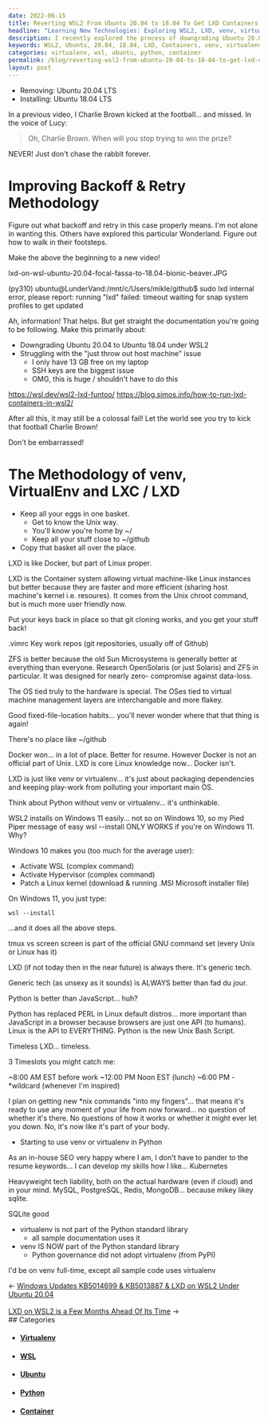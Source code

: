 ```yaml
---
date: 2022-06-15
title: Reverting WSL2 From Ubuntu 20.04 to 18.04 To Get LXD Containers Working
headline: "Learning New Technologies: Exploring WSL2, LXD, venv, virtualenv, tmux, screen, and Python"
description: I recently explored the process of downgrading Ubuntu 20.04 to 18.04 under WSL2, as well as concepts such as LXD, venv, virtualenv, tmux, screen, and Python. I discussed the importance of good fixed-file-location habits, and how LXD is similar to venv/virtualenv in terms of packaging dependencies. I also compared Docker and LXD.
keywords: WSL2, Ubuntu, 20.04, 18.04, LXD, Containers, venv, virtualenv, tmux, screen, Python, Good Habits, Packaging Dependencies, Docker, \*nix Commands, venv, virtualenv, Python, In-House SEO, Kubernetes, MySQL, PostgreSQL, Redis, MongoDB, Virtualenv, Python Standard Library
categories: virtualenv, wsl, ubuntu, python, container
permalink: /blog/reverting-wsl2-from-ubuntu-20-04-to-18-04-to-get-lxd-containers-working/
layout: post
---
```



- Removing: Ubuntu 20.04 LTS
- Installing: Ubuntu 18.04 LTS

In a previous video, I Charlie Brown kicked at the football... and missed. In
the voice of Lucy:

> Oh, Charlie Brown. When will you stop trying to win the prize?

NEVER! Just don't chase the rabbit forever.

# Improving Backoff & Retry Methodology

Figure out what backoff and retry in this case properly means. I'm not alone in
wanting this. Others have explored this particular Wonderland. Figure out how
to walk in their footsteps.

Make the above the beginning to a new video!

lxd-on-wsl-ubuntu-20.04-focal-fassa-to-18.04-bionic-beaver.JPG

(py310) ubuntu@LunderVand:/mnt/c/Users/mikle/github$ sudo lxd internal error,
please report: running "lxd" failed: timeout waiting for snap system profiles
to get updated

Ah, information! That helps. But get straight the documentation you're going to
be following. Make this primarily about:

- Downgrading Ubuntu 20.04 to Ubuntu 18.04 under WSL2
- Struggling with the "just throw out host machine" issue
  - I only have 13 GB free on my laptop
  - SSH keys are the biggest issue
  - OMG, this is huge / shouldn't have to do this

https://wsl.dev/wsl2-lxd-funtoo/
https://blog.simos.info/how-to-run-lxd-containers-in-wsl2/

After all this, it may still be a colossal fail! Let the world see you try to
kick that football Charlie Brown!

Don't be embarrassed!

# The Methodology of venv, VirtualEnv and LXC / LXD

- Keep all your eggs in one basket.
  - Get to know the Unix way.
  - You'll know you're home by ~/
  - Keep all your stuff close to ~/github
- Copy that basket all over the place.

LXD is like Docker, but part of Linux proper.

LXD is the Container system allowing virtual machine-like Linux instances but
better because they are faster and more efficient (sharing host machine's
kernel i.e. resoures). It comes from the Unix chroot command, but is much more
user friendly now.

Put your keys back in place so that git cloning works, and you get your stuff
back!

.vimrc
Key work repos (git repositories,
usually off of Github)

ZFS is better because the old Sun Microsystems is generally better at
everything than everyone.  Research OpenSolaris (or just Solaris) and ZFS in
particular. It was designed for nearly zero- compromise against data-loss.

The OS tied truly to the hardware is special.  The OSes tied to virtual machine
management layers are interchangable and more flakey.

Good fixed-file-location habits... you'll never
wonder where that that thing is again!

There's no place like ~/github

Docker won... in a lot of place. Better for resume.
However Docker is not an official part of Unix.
LXD is core Linux knowledge now... Docker isn't.

LXD is just like venv or virtualenv... it's just about packaging dependencies
and keeping play-work from polluting your important main OS.

Think about Python without venv or virtualenv... it's unthinkable.

WSL2 installs on Windows 11 easily... not so on Windows 10, so my Pied Piper
message of easy wsl --install ONLY WORKS if you're on Windows 11. Why?

Windows 10 makes you (too much for the average user):

- Activate WSL (complex command)
- Activate Hypervisor (complex command)
- Patch a Linux kernel (download & running .MSI Microsoft installer file)

On Windows 11, you just type:

    wsl --install

...and it does all the above steps.

tmux vs screen
screen is part of the official GNU command set (every Unix or Linux has it)

LXD (if not today then in the near future) is always there. It's generic tech.

Generic tech (as unsexy as it sounds) is ALWAYS better than fad du jour.

Python is better than JavaScript... huh?

Python has replaced PERL in Linux default distros... more important than
JavaScript in a browser because browsers are just one API (to humans). Linux is
the API to EVERYTHING. Python is the new Unix Bash Script.

Timeless
LXD... timeless.

3 Timeslots you might catch me:

~8:00 AM EST before work
~12:00 PM Noon EST (lunch)
~6:00 PM - \*wildcard (whenever I'm inspired)

I plan on getting new \*nix commands "into my fingers"... that means it's ready
to use any moment of your life from now forward... no question of whether it's
there. No questions of how it works or whether it might ever let you down. No,
it's now like it's part of your body.

- Starting to use venv or virtualenv in Python

As an in-house SEO very happy where I am, I don't have to pander to the resume
keywords... I can develop my skills how I like... Kubernetes

Heavyweight tech liability, both on the actual hardware (even if cloud) and in
your mind. MySQL, PostgreSQL, Redis, MongoDB... because mikey likey sqlite.

SQLite good

- virtualenv is not part of the Python standard library
  - all sample documentation uses it
- venv IS NOW part of the Python standard library
  - Python governance did not adopt virtualenv (from PyPI)

I'd be on venv full-time, except all sample code uses virtualenv


<div class="arrow-links"><div class="post-nav-prev"><span class="arrow">&larr;&nbsp;</span><a href="/blog/windows-updates-kb5014699-kb5013887-lxd-on-wsl2-under-ubuntu-20-04/">Windows Updates KB5014699 & KB5013887 & LXD on WSL2 Under Ubuntu 20.04</a></div> &nbsp; <div class="post-nav-next"><a href="/blog/lxd-on-wsl2-is-a-few-months-ahead-of-its-time/">LXD on WSL2 is a Few Months Ahead Of Its Time</a><span class="arrow">&nbsp;&rarr;</span></div></div>
## Categories

<ul>
<li><h4><a href='/virtualenv/'>Virtualenv</a></h4></li>
<li><h4><a href='/wsl/'>WSL</a></h4></li>
<li><h4><a href='/ubuntu/'>Ubuntu</a></h4></li>
<li><h4><a href='/python/'>Python</a></h4></li>
<li><h4><a href='/container/'>Container</a></h4></li></ul>